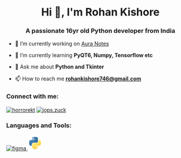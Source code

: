 <h1 align="center">Hi 👋, I'm Rohan Kishore</h1>
<h3 align="center">A passionate 16yr old Python developer from India</h3>

- 🔭 I’m currently working on [Aura Notes](https://github.com/rohankishore/Aura-Notes)

- 🌱 I’m currently learning **PyQT6, Numpy, Tensorflow etc**

- 💬 Ask me about **Python and Tkinter**

- 📫 How to reach me **rohankishore746@gmail.com**

<h3 align="left">Connect with me:</h3>
<p align="left">
<a href="https://twitter.com/horrorekt" target="blank"><img align="center" src="https://raw.githubusercontent.com/rahuldkjain/github-profile-readme-generator/master/src/images/icons/Social/twitter.svg" alt="horrorekt" height="30" width="40" /></a>
<a href="https://instagram.com/jops.zuck" target="blank"><img align="center" src="https://raw.githubusercontent.com/rahuldkjain/github-profile-readme-generator/master/src/images/icons/Social/instagram.svg" alt="jops.zuck" height="30" width="40" /></a>
</p>

<h3 align="left">Languages and Tools:</h3>
<p align="left"> <a href="https://www.figma.com/" target="_blank" rel="noreferrer"> <img src="https://www.vectorlogo.zone/logos/figma/figma-icon.svg" alt="figma" width="40" height="40"/> </a> <a href="https://www.python.org" target="_blank" rel="noreferrer"> <img src="https://raw.githubusercontent.com/devicons/devicon/master/icons/python/python-original.svg" alt="python" width="40" height="40"/> </a> </p>
